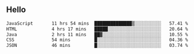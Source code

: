 ## Hello
<!--START_SECTION:waka-->

```txt
JavaScript       11 hrs 54 mins  ██████████████▒░░░░░░░░░░   57.41 %
HTML             4 hrs 17 mins   █████░░░░░░░░░░░░░░░░░░░░   20.64 %
Java             2 hrs 11 mins   ██▓░░░░░░░░░░░░░░░░░░░░░░   10.55 %
CSS              54 mins         █░░░░░░░░░░░░░░░░░░░░░░░░   04.36 %
JSON             46 mins         █░░░░░░░░░░░░░░░░░░░░░░░░   03.74 %
```

<!--END_SECTION:waka-->
